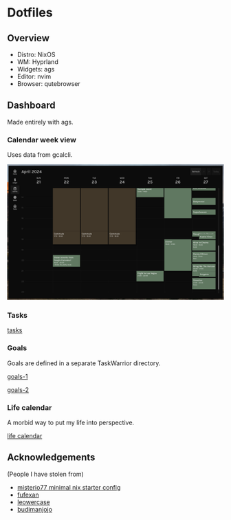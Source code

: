 
# Dotfiles

## Overview
- Distro: NixOS
- WM: Hyprland
- Widgets: ags
- Editor: nvim
- Browser: qutebrowser

## Dashboard
Made entirely with ags.

### Calendar week view
Uses data from gcalcli.

![calendar-week-view](./ags-calendar.png)

### Tasks
[tasks](./ags-tasks.png)

### Goals
Goals are defined in a separate TaskWarrior directory.

[goals-1](./ags-goals-1.png)

[goals-2](./ags-goals-2.png)


### Life calendar
A morbid way to put my life into perspective.

[life calendar](./ags-life-calendar.png)

## Acknowledgements
(People I have stolen from)
- [misterio77 minimal nix starter config](https://github.com/Misterio77/nix-starter-configs)
- [fufexan](https://github.com/fufexan/dotfiles)
- [leowercase](https://github.com/leowercase/dotfiles)
- [budimanjojo](https://github.com/budimanjojo/dotfiles)
